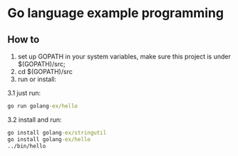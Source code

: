 # Go language example programming

## How to
1. set up GOPATH in your system variables, make sure this project is under $(GOPATH)/src;
2. cd $(GOPATH)/src
3. run or install:

3.1 just run: 
```cmd
go run golang-ex/hello
```
3.2 install and run: 
```cmd
go install golang-ex/stringutil
go install golang-ex/hello
../bin/hello
```

